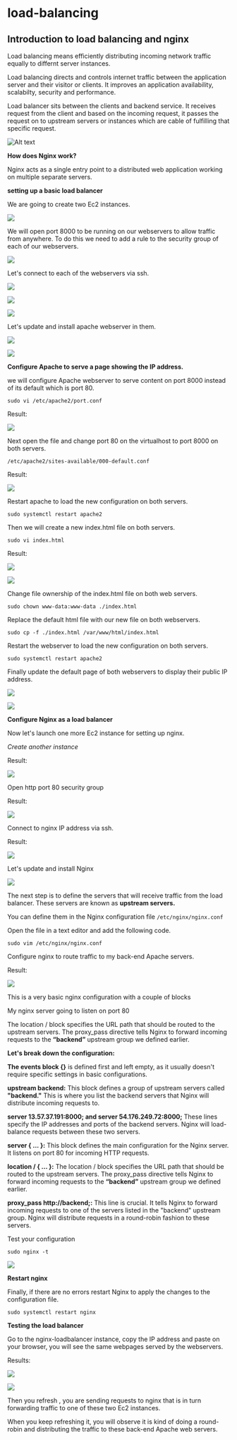 # load-balancing

## Introduction to load balancing and nginx

Load balancing means efficiently distributing incoming network traffic equally to differnt server instances.

Load balancing directs and controls internet traffic between the application server and their visitor or clients. It improves an application availability, scalabilty, security and performance.


Load balancer sits between the clients and backend service. It receives request from the client and based on the incoming request, it passes the request on to upstream servers or instances which are cable of fulfilling that specific request.


![Alt text](how-does-load-balancing-work.png)



__How does Nginx work?__ 

Nginx acts as a single entry point to a distributed web application working on multiple separate servers.


__setting up a basic load balancer__

We are going to create two Ec2 instances.

![](./images/2%20instances.png)

 
We will open port 8000 to be running on our webservers to allow traffic from anywhere. To do this we need to add a rule to the security group of each of our webservers. 

![](./images/SG.png)

Let's connect to each of the webservers via ssh.

![](./images/ssh%20connection.png)

![](./images/ssh%20connection%202.png)

![](./images/webserver1&2.png)

Let's update and install apache webserver in them.

![](./images/installing%20package.png)

![](./images/1.png)

__Configure Apache to serve a page showing the IP address.__

we will configure Apache webserver to serve content on port 8000 instead of its default which is port 80.

`sudo vi /etc/apache2/port.conf`

Result:

![](./images/4.png)

Next open the file and change port 80 on the virtualhost to port 8000 on both servers. 

`/etc/apache2/sites-available/000-default.conf`

Result:

![](./images/2.png)

Restart apache to load the new configuration on both servers.

`sudo systemctl restart apache2`

Then we will create a new index.html file on both servers.

`sudo vi index.html`

Result:

![](./images/3.png)

![](./images/15.png)


Change file ownership of the index.html file on both web servers.

`sudo chown www-data:www-data ./index.html`

Replace the default html file with our new file on both webservers.  

`sudo cp -f ./index.html /var/www/html/index.html`

Restart the webserver to load the new configuration on both servers.

`sudo systemctl restart apache2`


Finally update the default page of both webservers to display their public IP address.

![](./images/5.png)

![](./images/16.png)

__Configure Nginx as a load balancer__

Now let's launch one more Ec2 instance for setting up nginx.

_Create another instance_ 

Result:

![](./images/6.png)

Open http port 80 security group

Result:

![](./images/7.png)


Connect to nginx IP address via ssh.

Result:

![](./images/8.png)

Let's update and install Nginx

![](./images/9.png)


The next step is to define the servers that will receive traffic from the load balancer. These servers are known as __upstream servers.__ 

You can define them in the Nginx configuration file `/etc/nginx/nginx.conf`

Open the file in a text editor and add the following code.

`sudo vim /etc/nginx/nginx.conf`

Configure nginx to route traffic to my back-end Apache servers.

Result:

![](./images/12.png)

This is a very basic nginx configuration with a couple of blocks 

My nginx server going to listen on port 80

The location / block specifies the URL path that should be routed to the upstream servers. The proxy_pass directive tells Nginx to forward incoming requests to the __“backend”__ upstream group we defined earlier.


__Let's break down the configuration:__

__The events block {}__ is defined first and left empty, as it usually doesn't require specific settings in basic configurations.

__upstream backend:__ This block defines a group of upstream servers called __"backend."__ This is where you list the backend servers that Nginx will distribute incoming requests to.

__server 13.57.37.191:8000; and server 54.176.249.72:8000;__ These lines specify the IP addresses and ports of the backend servers. Nginx will load-balance requests between these two servers.

__server { ... }:__ This block defines the main configuration for the Nginx server. It listens on port 80 for incoming HTTP requests.

__location / { ... }:__ The location / block specifies the URL path that should be routed to the upstream servers. The proxy_pass directive tells Nginx to forward incoming requests to the __“backend”__ upstream group we defined earlier.


__proxy_pass http://backend;:__ This line is crucial. It tells Nginx to forward incoming requests to one of the servers listed in the "backend" upstream group. Nginx will distribute requests in a round-robin fashion to these servers.



Test your configuration

`sudo nginx -t`

![](./images/13.png)

__Restart nginx__

Finally, if there are no errors restart Nginx to apply the changes to the configuration file.

`sudo systemctl restart nginx`


__Testing the load balancer__

Go to the nginx-loadbalancer instance, copy the IP address and paste on your browser, you will see the same webpages served by the webservers.

Results:

![](./images/14.png)

![](./images/17.png)

Then you refresh , you are sending requests to nginx that is in turn forwarding traffic to one of these two Ec2 instances.

When you keep refreshing it, you will observe it is kind of doing a round-robin and distributing the traffic to these back-end Apache web servers.





































